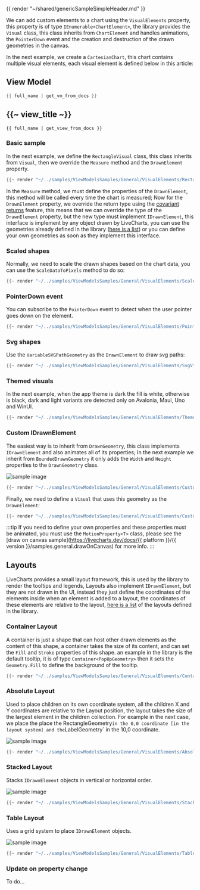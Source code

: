 {{ render "~/shared/genericSampleSimpleHeader.md" }}

We can add custom elements to a chart using the `VisualElements` property, this property is of type `IEnumerable<ChartElement>`,
the library provides the `Visual` class, this class inherits from `ChartElement` and handles animations, the `PointerDown` event and
the creation and destruction of the drawn geometries in the canvas.

In the next example, we create a `CartesianChart`, this chart contains multiple visual elements, each visual element is defined below in this article:

## View Model

```csharp
{{ full_name | get_vm_from_docs }}
```

## {{~ view_title ~}}

```
{{ full_name | get_view_from_docs }}
```

### Basic sample

In the next example, we define the `RectangleVisual` class, this class inherits from `Visual`, then we override the `Measure` method
and the `DrawnElement` property.

```csharp
{{~ render "~/../samples/ViewModelsSamples/General/VisualElements/RectangleVisual.cs" ~}}
```

In the `Measure` method, we must define the properties of the `DrawnElement`, this method will be called every time the chart is measured;
Now for the `DrawnElement` property, we override the return type using the [covariant returns](https://learn.microsoft.com/en-us/dotnet/csharp/language-reference/proposals/csharp-9.0/covariant-returns)
feature, this means that we can override the type of the `DrawnElement` property, but the new type must implement `IDrawnElement`, this interface
is implement by any object drawn by LiveCharts, you can use the geometries already defined in the library 
([here is a list](https://github.com/beto-rodriguez/LiveCharts2/tree/master/src/skiasharp/LiveChartsCore.SkiaSharp/Drawing/Geometries)) 
or you can define your own geometries as soon as they implement this interface.

### Scaled shapes

Normally, we need to scale the drawn shapes based on the chart data, you can use the `ScaleDataToPixels` method to do so:

```csharp
{{~ render "~/../samples/ViewModelsSamples/General/VisualElements/ScaledRectangleVisual.cs" ~}}
```

### PointerDown event

You can subscribe to the `PointerDown` event to detect when the user pointer goes down on the element.

```csharp
{{~ render "~/../samples/ViewModelsSamples/General/VisualElements/PointerDownAwareVisual.cs" ~}}
```

### Svg shapes

Use the `VariableSVGPathGeometry` as the `DrawnElement` to draw svg paths:

```csharp
{{~ render "~/../samples/ViewModelsSamples/General/VisualElements/SvgVisual.cs" ~}}
```

### Themed visuals

In the next example, when the app theme is dark the fill is white, otherwise is black, dark and light variants are detected only
on Avalonia, Maui, Uno and WinUI.

```csharp
{{~ render "~/../samples/ViewModelsSamples/General/VisualElements/ThemedVisual.cs" ~}}
```

### Custom IDrawnElement

The easiest way is to inherit from `DrawnGeometry`, this class implements `IDrawnElement` and also animates all of its properties;
In the next example we inherit from `BoundedDrawnGeometry` it only adds the `Width` and `Height` properties to the `DrawnGeometry` class.

<div class="text-center sample-img">
    <img src="{{ assets_url }}/docs/{{ unique_name }}/custom.png" alt="sample image" />
</div>

```csharp
{{~ render "~/../samples/ViewModelsSamples/General/VisualElements/CustomSkiaShape.cs" ~}}
```

Finally, we need to define a `Visual` that uses this geometry as the `DrawnElement`:

```csharp
{{~ render "~/../samples/ViewModelsSamples/General/VisualElements/CustomVisual.cs" ~}}
```

:::tip
If you need to define your own properties and these properties must be animated, you must use the `MotionProperty<T>` class, please see the
[draw on canvas sample](https://livecharts.dev/docs/{{ platform }}/{{ version }}/samples.general.drawOnCanvas) for more info.
:::

## Layouts

LiveCharts provides a small layout framework, this is used by the library to render the tooltips and legends,
Layouts also implement `IDrawnElement`, but they are not drawn in the UI, instead they just define the coordinates
of the elements inside when an element is added to a layout, the coordinates of these elements are relative to the
layout, [here is a list](https://github.com/beto-rodriguez/LiveCharts2/tree/master/src/skiasharp/LiveChartsCore.SkiaSharp/Drawing/Layouts)
of the layouts defined in the library.

### Container Layout

A container is just a shape that can host other drawn elements as the content of this shape, a container takes the size of its content, and can
set the `Fill` and `Stroke` properties of this shape. an example in the library is the default tooltip, it is of type `Container<PopUpGeometry>`
then it sets the `Geometry.Fill` to define the background of the tooltip.

```csharp
{{~ render "~/../samples/ViewModelsSamples/General/VisualElements/ContainerVisual.cs" ~}}
```

### Absolute Layout

Used to place children on its own coordinate system, all the children X and Y coordinates are relative to the Layout position, the layout takes
the size of the largest element in the children collection. For example in the next case, we place the place the RectangleGeometry` in the 0,0
coordinate [in the layout system] and the `LabelGeometry` in the 10,0 coordinate.

<div class="text-center sample-img">
    <img src="{{ assets_url }}/docs/{{ unique_name }}/absolute.png" alt="sample image" />
</div>

```csharp
{{~ render "~/../samples/ViewModelsSamples/General/VisualElements/AbsoluteVisual.cs" ~}}
```

### Stacked Layout

Stacks `IDrawnElement` objects in vertical or horizontal order.

<div class="text-center sample-img">
    <img src="{{ assets_url }}/docs/{{ unique_name }}/stack.png" alt="sample image" />
</div>

```csharp
{{~ render "~/../samples/ViewModelsSamples/General/VisualElements/StackedVisual.cs" ~}}
```

### Table Layout

Uses a grid system to place `IDrawnElement` objects.

<div class="text-center sample-img">
    <img src="{{ assets_url }}/docs/{{ unique_name }}/table.png" alt="sample image" />
</div>

```csharp
{{~ render "~/../samples/ViewModelsSamples/General/VisualElements/TableVisual.cs" ~}}
```

### Update on property change

To do...